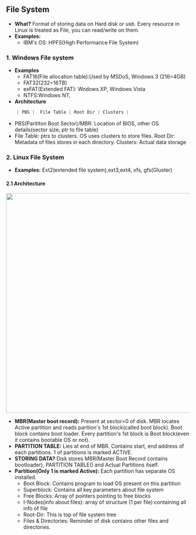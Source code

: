## File System
- **What?** Format of storing data on Hard disk or usb. Every resource in Linux is treated as File, you can read/write on them. 
- **Examples:**  
  - IBM's OS: HPFS(High Performance File System)
  
### 1. Windows File system  
- **Examples**
  - FAT16(File allocation table):Used by MSDoS, Windows 3 (216=4GB)
  - FAT32(232=16TB)
  - exFAT(Extended FAT): Wndows XP, Windows Vista
  - NTFS:Windows NT, 
- **Architecture**
```c
    | PBS |  File Table | Root Dir | Clusters |
```    
  - PBS(Parititon Boot Sector)/MBR: Location of BIOS, other OS details(sector size, ptr to file table)
  - File Table: ptrs to clusters. OS uses clusters to store files.    Root Dir: Metadata of files stores in each directory.    Clusters: Actual data storage
        
### 2. Linux File System 
- **Examples:** Ext2(extended file system),ext3,ext4, xfs, gfs(Gluster)
#### 2.1 Architecture

<img src="https://i.ibb.co/SfF0xwG/filesystem.png" width = 600 />

 - **MBR(Master boot record):** Present at sector=0 of disk. MBR locates Active partition and reads parition's 1st block(called boot block). Boot block contains boot loader. Every partition's 1st block is Boot block(even it contains bootable OS or not).
- **PARTITION TABLE:** Lies at end of MBR. Contains start, end address of each partitions. 1 of partitions is marked ACTIVE.
- **STORING DATA?** Disk stores MBR(Master Boot Record contains bootloader), PARTITION TABLE() and Actual Partitions itself.
- **Partition(Only 1 is marked Active):** Each partition has separate OS installed. 
  - Boot Block: Contains program to load OS present on this partition
  - Superblock: Contains all key parameters about file system
  - Free Blocks: Array of pointers pointing to free blocks
  - I-Nodes(info about files): array of structure (1 per file) containing all info of file
  - Root-Dir: This is top of file system tree
  - Files & Directories: Reminder of disk contains other files and directories.
